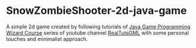 # SnowZombieShooter-2d-java-game
A simple 2d game created by following tutorials of [Java Game Programming Wizard Course](https://www.youtube.com/playlist?list=PLWms45O3n--5vDnNd6aiu1CSWX3JlCU1n) series of youtube channel [ RealTutsGML](https://www.youtube.com/user/RealTutsGML/featured) with some personal touches and minimalist approach.
